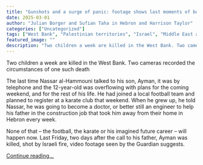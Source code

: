 ```yaml
---
title: "Gunshots and a surge of panic: footage shows last moments of boy, 12, killed in the West Bank"
date: 2025-03-01
author: "Julian Borger and Sufian Taha in Hebron and Harrison Taylor"
categories: ["Uncategorized"]
tags: ["West Bank", "Palestinian territories", "Israel", "Middle East and north Africa", "World news", "Human rights"]
featured_image: ""
description: "Two children a week are killed in the West Bank. Two cameras recorded the circumstances of one such deathThe last time Nassar al-Hammouni talked to his son, Aym..."
---
```


Two children a week are killed in the West Bank. Two cameras recorded the circumstances of one such death

The last time Nassar al-Hammouni talked to his son, Ayman, it was by telephone and the 12-year-old was overflowing with plans for the coming weekend, and for the rest of his life. He had joined a local football team and planned to register at a karate club that weekend. When he grew up, he told Nassar, he was going to become a doctor, or better still an engineer to help his father in the construction job that took him away from their home in Hebron every week.

None of that – the football, the karate or his imagined future career – will happen now. Last Friday, two days after the call to his father, Ayman was killed, shot by Israeli fire, video footage seen by the Guardian suggests.

[Continue reading...](https://www.theguardian.com/world/2025/mar/01/footage-shows-last-moments-boy-12-killed-in-west-bank)
